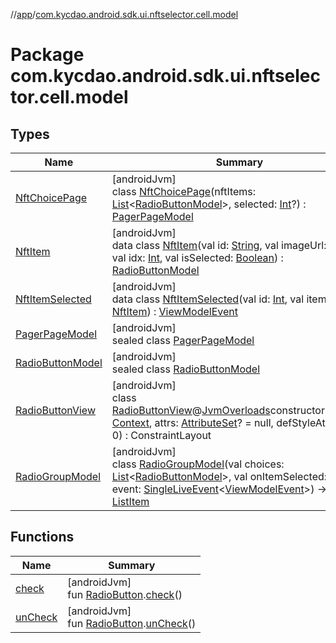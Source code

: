 //[app](../../index.md)/[com.kycdao.android.sdk.ui.nftselector.cell.model](index.md)

# Package com.kycdao.android.sdk.ui.nftselector.cell.model

## Types

| Name | Summary |
|---|---|
| [NftChoicePage](-nft-choice-page/index.md) | [androidJvm]<br>class [NftChoicePage](-nft-choice-page/index.md)(nftItems: [List](https://kotlinlang.org/api/latest/jvm/stdlib/kotlin.collections/-list/index.html)&lt;[RadioButtonModel](-radio-button-model/index.md)&gt;, selected: [Int](https://kotlinlang.org/api/latest/jvm/stdlib/kotlin/-int/index.html)?) : [PagerPageModel](-pager-page-model/index.md) |
| [NftItem](-nft-item/index.md) | [androidJvm]<br>data class [NftItem](-nft-item/index.md)(val id: [String](https://kotlinlang.org/api/latest/jvm/stdlib/kotlin/-string/index.html), val imageUrl: [String](https://kotlinlang.org/api/latest/jvm/stdlib/kotlin/-string/index.html), val idx: [Int](https://kotlinlang.org/api/latest/jvm/stdlib/kotlin/-int/index.html), val isSelected: [Boolean](https://kotlinlang.org/api/latest/jvm/stdlib/kotlin/-boolean/index.html)) : [RadioButtonModel](-radio-button-model/index.md) |
| [NftItemSelected](-nft-item-selected/index.md) | [androidJvm]<br>data class [NftItemSelected](-nft-item-selected/index.md)(val id: [Int](https://kotlinlang.org/api/latest/jvm/stdlib/kotlin/-int/index.html), val item: [NftItem](-nft-item/index.md)) : [ViewModelEvent](../com.kycdao.android.sdk.ui.events/-view-model-event/index.md) |
| [PagerPageModel](-pager-page-model/index.md) | [androidJvm]<br>sealed class [PagerPageModel](-pager-page-model/index.md) |
| [RadioButtonModel](-radio-button-model/index.md) | [androidJvm]<br>sealed class [RadioButtonModel](-radio-button-model/index.md) |
| [RadioButtonView](-radio-button-view/index.md) | [androidJvm]<br>class [RadioButtonView](-radio-button-view/index.md)@[JvmOverloads](https://kotlinlang.org/api/latest/jvm/stdlib/kotlin.jvm/-jvm-overloads/index.html)constructor(context: [Context](https://developer.android.com/reference/kotlin/android/content/Context.html), attrs: [AttributeSet](https://developer.android.com/reference/kotlin/android/util/AttributeSet.html)? = null, defStyleAttr: [Int](https://kotlinlang.org/api/latest/jvm/stdlib/kotlin/-int/index.html) = 0) : ConstraintLayout |
| [RadioGroupModel](-radio-group-model/index.md) | [androidJvm]<br>class [RadioGroupModel](-radio-group-model/index.md)(val choices: [List](https://kotlinlang.org/api/latest/jvm/stdlib/kotlin.collections/-list/index.html)&lt;[RadioButtonModel](-radio-button-model/index.md)&gt;, val onItemSelected: ([Int](https://kotlinlang.org/api/latest/jvm/stdlib/kotlin/-int/index.html), event: [SingleLiveEvent](../com.kycdao.android.sdk.ui.events/-single-live-event/index.md)&lt;[ViewModelEvent](../com.kycdao.android.sdk.ui.events/-view-model-event/index.md)&gt;) -&gt; [Unit](https://kotlinlang.org/api/latest/jvm/stdlib/kotlin/-unit/index.html)) : [ListItem](../com.kycdao.android.sdk.ui.delegate/-list-item/index.md) |

## Functions

| Name | Summary |
|---|---|
| [check](check.md) | [androidJvm]<br>fun [RadioButton](https://developer.android.com/reference/kotlin/android/widget/RadioButton.html).[check](check.md)() |
| [unCheck](un-check.md) | [androidJvm]<br>fun [RadioButton](https://developer.android.com/reference/kotlin/android/widget/RadioButton.html).[unCheck](un-check.md)() |
